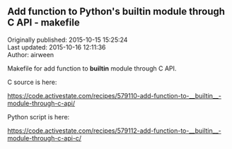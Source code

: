 ## Add function to Python's __builtin__ module through C API - makefile  
Originally published: 2015-10-15 15:25:24  
Last updated: 2015-10-16 12:11:36  
Author: airween   
  
Makefile for add function to __builtin__ module through C API.

C source is here:

https://code.activestate.com/recipes/579110-add-function-to-__builtin__-module-through-c-api/

Python script is here:

https://code.activestate.com/recipes/579112-add-function-to-__builtin__-module-through-c-api-c/